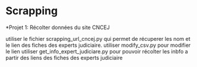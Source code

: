 # Scrapping

*Projet 1: Récolter données du site CNCEJ

utiliser le fichier scrapping_url_cncej.py qui permet de récuperer les nom et le lien des fiches des experts judiciaire.
utiliser modify_csv.py pour modifier le lien 
utiliser get_info_expert_judiciare.py pour pouvoir récolter les inbfo a partir des liens des fiches des experts judiciaire
